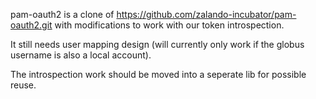 pam-oauth2 is a clone of https://github.com/zalando-incubator/pam-oauth2.git with modifications to work with our token introspection.

It still needs user mapping design (will currently only work if the globus username is also a local account).

The introspection work should be moved into a seperate lib for possible reuse.

